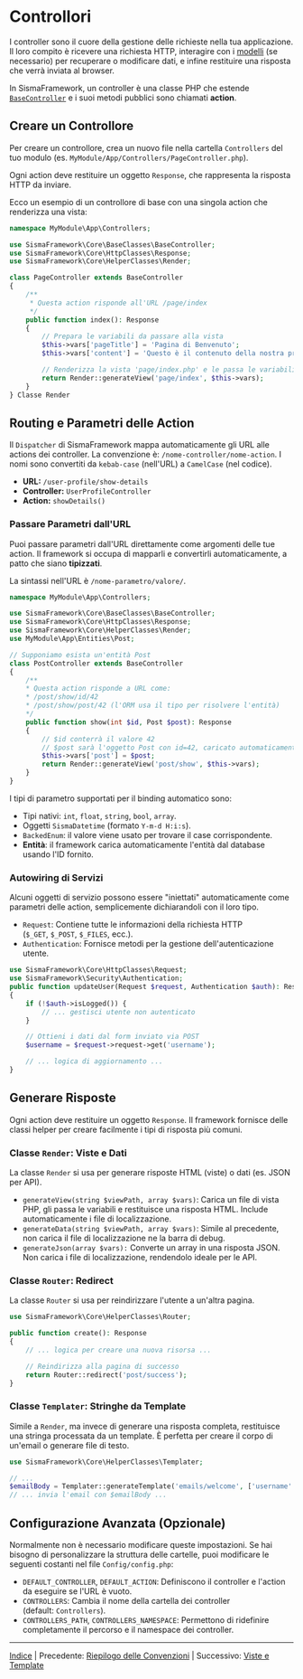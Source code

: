 # Controllori

I controller sono il cuore della gestione delle richieste nella tua applicazione. Il loro compito è ricevere una richiesta HTTP, interagire con i [modelli](orm.md) (se necessario) per recuperare o modificare dati, e infine restituire una risposta che verrà inviata al browser.

In SismaFramework, un controller è una classe PHP che estende [`BaseController`](api-reference.md#basecontroller) e i suoi metodi pubblici sono chiamati **action**.

## Creare un Controllore

Per creare un controllore, crea un nuovo file nella cartella `Controllers` del tuo modulo (es. `MyModule/App/Controllers/PageController.php`).

Ogni action deve restituire un oggetto `Response`, che rappresenta la risposta HTTP da inviare.

Ecco un esempio di un controllore di base con una singola action che renderizza una vista:

```php
namespace MyModule\App\Controllers;

use SismaFramework\Core\BaseClasses\BaseController;
use SismaFramework\Core\HttpClasses\Response;
use SismaFramework\Core\HelperClasses\Render;

class PageController extends BaseController
{
    /**
     * Questa action risponde all'URL /page/index
     */
    public function index(): Response
    {
        // Prepara le variabili da passare alla vista
        $this->vars['pageTitle'] = 'Pagina di Benvenuto';
        $this->vars['content'] = 'Questo è il contenuto della nostra prima pagina.';

        // Renderizza la vista 'page/index.php' e le passa le variabili
        return Render::generateView('page/index', $this->vars);
    }
} Classe Render
```

Routing e Parametri delle Action
--------------------------------

Il `Dispatcher` di SismaFramework mappa automaticamente gli URL alle actions dei controller. La convenzione è: `/nome-controller/nome-action`. I nomi sono convertiti da `kebab-case` (nell'URL) a `CamelCase` (nel codice).

* **URL:** `/user-profile/show-details`
* **Controller:** `UserProfileController`
* **Action:** `showDetails()`

### Passare Parametri dall'URL

Puoi passare parametri dall'URL direttamente come argomenti delle tue action. Il framework si occupa di mapparli e convertirli automaticamente, a patto che siano **tipizzati**.

La sintassi nell'URL è `/nome-parametro/valore/`.

```php
namespace MyModule\App\Controllers;

use SismaFramework\Core\BaseClasses\BaseController;
use SismaFramework\Core\HttpClasses\Response;
use SismaFramework\Core\HelperClasses\Render;
use MyModule\App\Entities\Post; 

// Supponiamo esista un'entità Post 
class PostController extends BaseController
{     
    /**
    * Questa action risponde a URL come:     
    * /post/show/id/42     
    * /post/show/post/42 (l'ORM usa il tipo per risolvere l'entità)     
    */
    public function show(int $id, Post $post): Response
    {
        // $id conterrà il valore 42
        // $post sarà l'oggetto Post con id=42, caricato automaticamente dall'ORM
        $this->vars['post'] = $post;
        return Render::generateView('post/show', $this->vars);
    }
}
```

I tipi di parametro supportati per il binding automatico sono:

* Tipi nativi: `int`, `float`, `string`, `bool`, `array`.
* Oggetti `SismaDatetime` (formato `Y-m-d H:i:s`).
* `BackedEnum`: il valore viene usato per trovare il case corrispondente.
* **Entità**: il framework carica automaticamente l'entità dal database usando l'ID fornito.

### Autowiring di Servizi

Alcuni oggetti di servizio possono essere "iniettati" automaticamente come parametri delle action, semplicemente dichiarandoli con il loro tipo.

* `Request`: Contiene tutte le informazioni della richiesta HTTP (`$_GET`, `$_POST`, `$_FILES`, ecc.).
* `Authentication`: Fornisce metodi per la gestione dell'autenticazione utente.

```php
use SismaFramework\Core\HttpClasses\Request;
use SismaFramework\Security\Authentication;
public function updateUser(Request $request, Authentication $auth): Response
{
    if (!$auth->isLogged()) {
        // ... gestisci utente non autenticato
    } 

    // Ottieni i dati dal form inviato via POST
    $username = $request->request->get('username');

    // ... logica di aggiornamento ...
}
```

## Generare Risposte

Ogni action deve restituire un oggetto `Response`. Il framework fornisce delle classi helper per creare facilmente i tipi di risposta più comuni.

### Classe `Render`: Viste e Dati

La classe `Render` si usa per generare risposte HTML (viste) o dati (es. JSON per API).

* `generateView(string $viewPath, array $vars)`: Carica un file di vista PHP, gli passa le variabili e restituisce una risposta HTML. Include automaticamente i file di localizzazione.
* `generateData(string $viewPath, array $vars)`: Simile al precedente, non carica il file di localizzazione ne la barra di debug.
* `generateJson(array $vars):` Converte un array in una risposta JSON. Non carica i file di localizzazione, rendendolo ideale per le API.

### Classe `Router`: Redirect

La classe `Router` si usa per reindirizzare l'utente a un'altra pagina.

```php
use SismaFramework\Core\HelperClasses\Router;

public function create(): Response
{
    // ... logica per creare una nuova risorsa ...

    // Reindirizza alla pagina di successo
    return Router::redirect('post/success');
}
```

### Classe `Templater`: Stringhe da Template

Simile a `Render`, ma invece di generare una risposta completa, restituisce una stringa processata da un template. È perfetta per creare il corpo di un'email o generare file di testo.

```php
use SismaFramework\Core\HelperClasses\Templater;

// ...
$emailBody = Templater::generateTemplate('emails/welcome', ['username' => 'Mario']);
// ... invia l'email con $emailBody ...
```

## Configurazione Avanzata (Opzionale)

Normalmente non è necessario modificare queste impostazioni. Se hai bisogno di personalizzare la struttura delle cartelle, puoi modificare le seguenti costanti nel file `Config/config.php`:

* `DEFAULT_CONTROLLER`, `DEFAULT_ACTION`: Definiscono il controller e l'action da eseguire se l'URL è vuoto.
* `CONTROLLERS`: Cambia il nome della cartella dei controller (default: `Controllers`).
* `CONTROLLERS_PATH`, `CONTROLLERS_NAMESPACE`: Permettono di ridefinire completamente il percorso e il namespace dei controller.

* * *

[Indice](index.md) | Precedente: [Riepilogo delle Convenzioni](conventions.md) | Successivo: [Viste e Template](views.md)
